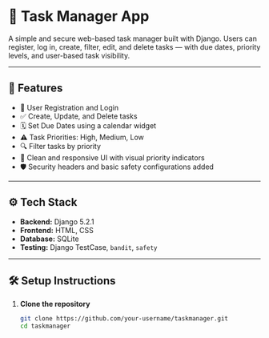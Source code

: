 # 📝 Task Manager App

A simple and secure web-based task manager built with Django. Users can register, log in, create, filter, edit, and delete tasks — with due dates, priority levels, and user-based task visibility.

---

## 🚀 Features

- 🔐 User Registration and Login
- ✅ Create, Update, and Delete tasks
- 🗓️ Set Due Dates using a calendar widget
- ⚠️ Task Priorities: High, Medium, Low
- 🔍 Filter tasks by priority
- 🎨 Clean and responsive UI with visual priority indicators
- 🛡️ Security headers and basic safety configurations added

---



## ⚙️ Tech Stack

- **Backend:** Django 5.2.1
- **Frontend:** HTML, CSS
- **Database:** SQLite
- **Testing:** Django TestCase, `bandit`, `safety`

---

## 🛠️ Setup Instructions

1. **Clone the repository**
   ```bash
   git clone https://github.com/your-username/taskmanager.git
   cd taskmanager
